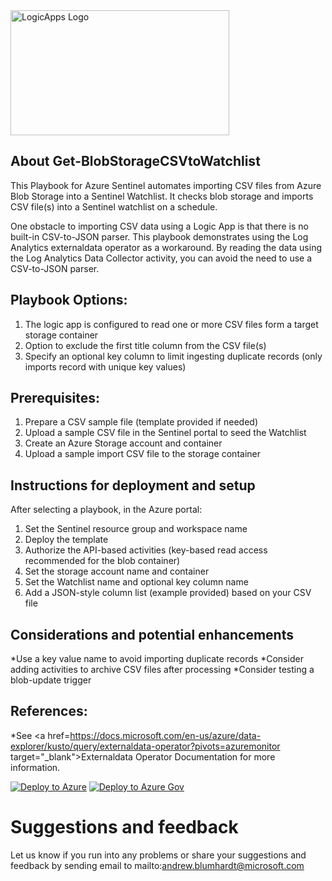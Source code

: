<img src=https://github.com/Azure/Azure-Sentinel/blob/master/Playbooks/logic_app_logo.png alt="LogicApps Logo" width="350" height="200">

## About Get-BlobStorageCSVtoWatchlist

This Playbook for Azure Sentinel automates importing CSV files from Azure Blob Storage into a Sentinel Watchlist. It checks blob storage and imports CSV file(s) into a Sentinel watchlist on a schedule.

One obstacle to importing CSV data using a Logic App is that there is no built-in CSV-to-JSON parser. This playbook demonstrates using the Log Analytics externaldata operator as a workaround. By reading the data using the Log Analytics Data Collector activity, you can avoid the need to use a CSV-to-JSON parser.

## Playbook Options:
1. The logic app is configured to read one or more CSV files form a target storage container
2. Option to exclude the first title column from the CSV file(s)
3. Specify an optional key column to limit ingesting duplicate records (only imports record with unique key values)

## Prerequisites:
1. Prepare a CSV sample file (template provided if needed)
2. Upload a sample CSV file in the Sentinel portal to seed the Watchlist
3. Create an Azure Storage account and container
4. Upload a sample import CSV file to the storage container

## Instructions for deployment and setup
After selecting a playbook, in the Azure portal:
1. Set the Sentinel resource group and workspace name
2. Deploy the template
3. Authorize the API-based activities (key-based read access recommended for the blob container)
3. Set the storage account name and container
4. Set the Watchlist name and optional key column name
5. Add a JSON-style column list (example provided) based on your CSV file

## Considerations and potential enhancements
*Use a key value name to avoid importing duplicate records
*Consider adding activities to archive CSV files after processing
*Consider testing a blob-update trigger

## References:

*See <a href=https://docs.microsoft.com/en-us/azure/data-explorer/kusto/query/externaldata-operator?pivots=azuremonitor target="_blank">Externaldata Operator Documentation</a> for more information.

[![Deploy to Azure](https://aka.ms/deploytoazurebutton)](https://portal.azure.com/#create/Microsoft.Template/uri/https%3A%2F%2Fraw.githubusercontent.com%2FAzure%2FAzure-Sentinel%2Fmaster%2FPlaybooks%2FHaveIBeenPwned-Email%2Fazuredeploy.json)
[![Deploy to Azure Gov](https://aka.ms/deploytoazuregovbutton)](https://portal.azure.us/#create/Microsoft.Template/uri/https%3A%2F%2Fraw.githubusercontent.com%2FAzure%2FAzure-Sentinel%2Fmaster%2FPlaybooks%2FHaveIBeenPwned-Email%2Fazuredeploy.json)

# Suggestions and feedback
Let us know if you run into any problems or share your suggestions and feedback by sending email to mailto:andrew.blumhardt@microsoft.com
